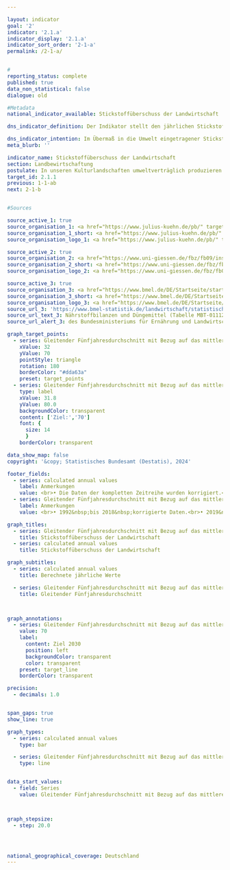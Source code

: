 ```yaml
---

layout: indicator        
goal: '2'        
indicator: '2.1.a'        
indicator_display: '2.1.a'        
indicator_sort_order: '2-1-a'        
permalink: /2-1-a/        


#
reporting_status: complete        
published: true        
data_non_statistical: false        
dialogue: old

#Metadata        
national_indicator_available: Stickstoffüberschuss der Landwirtschaft        

dns_indicator_definition: Der Indikator stellt den jährlichen Stickstoffüberschuss für den Sektor Landwirtschaft, berechnet als Stickstoffzufuhr abzüglich Abfuhr von Stickstoff, in Kilogramm (<abbr title="Kilogramm" tabindex="0">kg</abbr>) je Hektar (<abbr title="Hektar" tabindex="0">ha</abbr>) und Jahr landwirtschaftlich genutzter Fläche dar.        

dns_indicator_intention: Im Übermaß in die Umwelt eingetragener Stickstoff führt zur Belastung von Grund- und Oberflächenwasser, zur Überversorgung von Binnengewässern, Meeren und Landökosystemen mit Nährstoffen (Eutrophierung), zur Entstehung von Treibhausgasen und versauernden Luftschadstoffen mit negativen Folgen für Klima, Artenvielfalt und Landschaftsqualität. Für den Zeitraum 2028&nbsp;bis 2032&nbsp;soll im Mittel eine Verringerung der Stickstoffüberschüsse der Gesamtbilanz für Deutschland auf 70&nbsp;Kilogramm je Hektar landwirtschaftlich genutzter Fläche pro Jahr erreicht werden.          
meta_blurb: ''

indicator_name: Stickstoffüberschuss der Landwirtschaft        
section: Landbewirtschaftung        
postulate: In unseren Kulturlandschaften umweltverträglich produzieren        
target_id: 2.1.1        
previous: 1-1-ab        
next: 2-1-b        


#Sources        

source_active_1: true
source_organisation_1: <a href="https://www.julius-kuehn.de/pb/" target="_blank" onclick="return confirm_alert('des Instituts für Pflanzenbau und Bodenkunde des Julius Kühn-Institut', 'De')">Institut für Pflanzenbau und Bodenkunde des Julius Kühn-Institut</a>
source_organisation_1_short: <a href="https://www.julius-kuehn.de/pb/" target="_blank" onclick="return confirm_alert('des Instituts für Pflanzenbau und Bodenkunde des Julius Kühn-Institut', 'De')">Institut für Pflanzenbau und Bodenkunde des Julius Kühn-Institut</a>
source_organisation_logo_1: <a href="https://www.julius-kuehn.de/pb/" target="_blank" onclick="return confirm_alert('des Instituts für Pflanzenbau und Bodenkunde des Julius Kühn-Institut', 'De')"><img src="https://dns-indikatoren.de/public/OrgImgDe/jki.png" alt="Institut für Pflanzenbau und Bodenkunde des Julius Kühn-Institut" title=" Klicken Sie hier um zur Homepage der Organisation Institut für Pflanzenbau und Bodenkunde des Julius Kühn-Institut zu gelangen." style="height:60px; width:148px; border:transparent"/></a>

source_active_2: true
source_organisation_2: <a href="https://www.uni-giessen.de/fbz/fb09/institute/ilr" target="_blank" onclick="return confirm_alert('der Universität Gießen', 'De')">Institut für Landschaftsökologie und Ressourcenmanagement der Universität Gießen</a>
source_organisation_2_short: <a href="https://www.uni-giessen.de/fbz/fb09/institute/ilr" target="_blank" onclick="return confirm_alert('der Universität Gießen', 'De')">Institut für Landschaftsökologie und Ressourcenmanagement der Universität Gießen</a>
source_organisation_logo_2: <a href="https://www.uni-giessen.de/fbz/fb09/institute/ilr" target="_blank" onclick="return confirm_alert('der Universität Gießen', 'De')"><img src="https://dns-indikatoren.de/public/OrgImgDe/ug.png" alt="Institut für Landschaftsökologie und Ressourcenmanagement der Universität Gießen" title=" Klicken Sie hier um zur Homepage der Organisation Institut für Landschaftsökologie und Ressourcenmanagement der Universität Gießen zu gelangen." style="height:60px; width:148px; border:transparent"/></a>

source_active_3: true
source_organisation_3: <a href="https://www.bmel.de/DE/Startseite/startseite_node.html" target="_blank" onclick="return confirm_alert('des Bundesministeriums für Ernährung und Landwirtschaft', 'De')">Bundesministerium für Ernährung und Landwirtschaft</a>
source_organisation_3_short: <a href="https://www.bmel.de/DE/Startseite/startseite_node.html" target="_blank" onclick="return confirm_alert('des Bundesministeriums für Ernährung und Landwirtschaft', 'De')">Bundesministerium für Ernährung und Landwirtschaft</a>
source_organisation_logo_3: <a href="https://www.bmel.de/DE/Startseite/startseite_node.html" target="_blank" onclick="return confirm_alert('des Bundesministeriums für Ernährung und Landwirtschaft', 'De')"><img src="https://dns-indikatoren.de/public/OrgImgDe/bmel.png" alt="Bundesministerium für Ernährung und Landwirtschaft" title=" Klicken Sie hier um zur Homepage der Organisation Bundesministerium für Ernährung und Landwirtschaft zu gelangen." style="height:60px; width:148px; border:transparent"/></a>
source_url_3: 'https://www.bmel-statistik.de/landwirtschaft/statistischer-monatsbericht-des-bmel-kapitel-a-landwirtschaft/'
source_url_text_3: Nährstoffbilanzen und Düngemittel (Tabelle MBT-0111260-0000)
source_url_alert_3: des Bundesministeriums für Ernährung und Landwirtschaft

graph_target_points:
  - series: Gleitender Fünfjahresdurchschnitt mit Bezug auf das mittlere Jahr
    xValue: 32
    yValue: 70
    pointStyle: triangle
    rotation: 180
    borderColor: "#dda63a"
    preset: target_points
  - series: Gleitender Fünfjahresdurchschnitt mit Bezug auf das mittlere Jahr
    type: label
    xValue: 31.8
    yValue: 80.0
    backgroundColor: transparent
    content: ['Ziel:','70']
    font: {
      size: 14
      }
    borderColor: transparent        

data_show_map: false        
copyright: '&copy; Statistisches Bundesamt (Destatis), 2024'        

footer_fields:
  - series: calculated annual values
    label: Anmerkungen
    value: <br>• Die Daten der kompletten Zeitreihe wurden korrigiert.<br>• Datenbasis für 1990&nbsp;zum Teil unsicher.<br>• 2021&nbsp;vorläufige Daten.
  - series: Gleitender Fünfjahresdurchschnitt mit Bezug auf das mittlere Jahr
    label: Anmerkungen
    value: <br>• 1992&nbsp;bis 2018&nbsp;korrigierte Daten.<br>• 2019&nbsp;vorläufige Daten.        

graph_titles:
  - series: Gleitender Fünfjahresdurchschnitt mit Bezug auf das mittlere Jahr
    title: Stickstoffüberschuss der Landwirtschaft
  - series: calculated annual values
    title: Stickstoffüberschuss der Landwirtschaft        

graph_subtitles:
  - series: calculated annual values
    title: Berechnete jährliche Werte

  - series: Gleitender Fünfjahresdurchschnitt mit Bezug auf das mittlere Jahr
    title: Gleitender Fünfjahresdurchschnitt



graph_annotations:
  - series: Gleitender Fünfjahresdurchschnitt mit Bezug auf das mittlere Jahr
    value: 70
    label:
      content: Ziel 2030
      position: left
      backgroundColor: transparent
      color: transparent
    preset: target_line
    borderColor: transparent        

precision:
  - decimals: 1.0


span_gaps: true        
show_line: true        

graph_types:
  - series: calculated annual values
    type: bar

  - series: Gleitender Fünfjahresdurchschnitt mit Bezug auf das mittlere Jahr
    type: line


data_start_values:
  - field: Series
    value: Gleitender Fünfjahresdurchschnitt mit Bezug auf das mittlere Jahr        



graph_stepsize:
  - step: 20.0




national_geographical_coverage: Deutschland                
---
```


